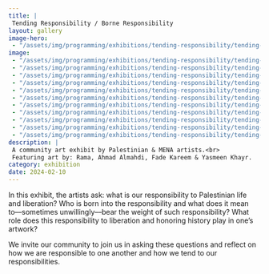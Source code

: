```yaml
---
title: |
 Tending Responsibility / Borne Responsibility
layout: gallery
image-hero:
 - "/assets/img/programming/exhibitions/tending-responsibility/tending-responsibility.jpg"
image:
 - "/assets/img/programming/exhibitions/tending-responsibility/tending-responsibility-1x1.jpg"
 - "/assets/img/programming/exhibitions/tending-responsibility/tending-responsibility-flyer.jpg"
 - "/assets/img/programming/exhibitions/tending-responsibility/tending-responsibility-flyer-2.jpg"
 - "/assets/img/programming/exhibitions/tending-responsibility/tending-responsibility-02.jpg"
 - "/assets/img/programming/exhibitions/tending-responsibility/tending-responsibility-03.jpg"
 - "/assets/img/programming/exhibitions/tending-responsibility/tending-responsibility-04.jpg"
 - "/assets/img/programming/exhibitions/tending-responsibility/tending-responsibility-05.jpg"
 - "/assets/img/programming/exhibitions/tending-responsibility/tending-responsibility-06.jpg"
 - "/assets/img/programming/exhibitions/tending-responsibility/tending-responsibility-08.jpg"
 - "/assets/img/programming/exhibitions/tending-responsibility/tending-responsibility-07.jpg"
 - "/assets/img/programming/exhibitions/tending-responsibility/tending-responsibility-09.jpg"
description: |
 A community art exhibit by Palestinian & MENA artists.<br>
 Featuring art by: Rama, Ahmad Almahdi, Fade Kareem & Yasmeen Khayr.
category: exhibition
date: 2024-02-10
---
```

In this exhibit, the artists ask: what is our responsibility to Palestinian life and liberation? Who is born into the responsibility and what does it mean to––sometimes unwillingly––bear the weight of such responsibility? What role does this responsibility to liberation and honoring history play in one’s artwork?

We invite our community to join us in asking these questions and reflect on how we are responsible to one another and how we tend to our responsibilities.